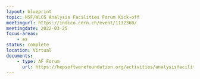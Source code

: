 ```yaml
---
layout: blueprint
topic: HSF/WLCG Analysis Facilities Forum Kick-off
meetingurl: https://indico.cern.ch/event/1132360/
meetingdate: 2022-03-25
focus-areas:
    - as
status: complete
location: Virtual
documents:
    - type: AF Forum
      url: https://hepsoftwarefoundation.org/activities/analysisfacilitiesforum.html
---
```

